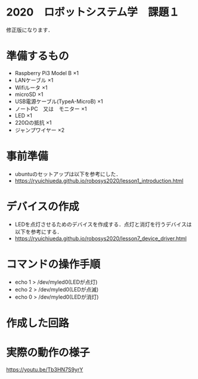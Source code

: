# 2020　ロボットシステム学　課題１
 
修正版になります．
 
# 準備するもの
 
 * Raspberry Pi3 Model B ×1
 * LANケーブル ×1
 * Wifiルータ ×1
 * microSD ×1
 * USB電源ケーブル(TypeA-MicroB) ×1
 * ノートPC　又は　モニター ×1
 * LED ×1
 * 220Ωの抵抗 ×1
 * ジャンプワイヤー ×2
# 事前準備
 
 * ubuntuのセットアップは以下を参考にした．
 * https://ryuichiueda.github.io/robosys2020/lesson1_introduction.html
 
# デバイスの作成
 
 * LEDを点灯させるためのデバイスを作成する．点灯と消灯を行うデバイスは以下を参考にする．
 * https://ryuichiueda.github.io/robosys2020/lesson7_device_driver.html
 
# コマンドの操作手順
 
 * echo 1 > /dev/myled0(LEDが点灯)
 * echo 2 > /dev/myled0(LEDが点滅)
 * echo 0 > /dev/myled0(LEDが消灯)　　　　　　　　　　　　　　　　　　　　　　　　　　　　　　　　　　
 
# 作成した回路
 

 
# 実際の動作の様子

https://youtu.be/Tb3HN7S9yrY

